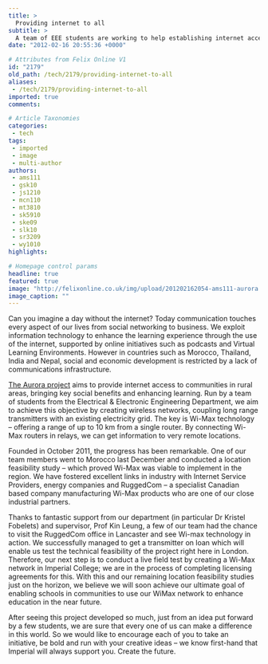 ```yaml
---
title: >
  Providing internet to all
subtitle: >
  A team of EEE students are working to help establishing internet access in rural areas of developing countries
date: "2012-02-16 20:55:36 +0000"

# Attributes from Felix Online V1
id: "2179"
old_path: /tech/2179/providing-internet-to-all
aliases:
 - /tech/2179/providing-internet-to-all
imported: true
comments:

# Article Taxonomies
categories:
 - tech
tags:
 - imported
 - image
 - multi-author
authors:
 - ams111
 - gsk10
 - js1210
 - mcn110
 - mt3810
 - sk5910
 - ske09
 - slk10
 - sr3209
 - wy1010
highlights:

# Homepage control params
headline: true
featured: true
image: "http://felixonline.co.uk/img/upload/201202162054-ams111-aurora.jpg"
image_caption: ""
---
```


Can you imagine a day without the internet? Today communication touches every aspect of our lives from social networking to business. We exploit information technology to enhance the learning experience through the use of the internet, supported by online initiatives such as podcasts and Virtual Learning Environments. However in countries such as Morocco, Thailand, India and Nepal, social and economic development is restricted by a lack of communications infrastructure.

[The Aurora project](http://www.aurorawimax.co.uk) aims to provide internet access to communities in rural areas, bringing key social benefits and enhancing learning. Run by a team of students from the Electrical & Electronic Engineering Department, we aim to achieve this objective by creating wireless networks, coupling long range transmitters with an existing electricity grid. The key is Wi-Max technology – offering a range of up to 10 km from a single router. By connecting Wi-Max routers in relays, we can get information to very remote locations.

Founded in October 2011, the progress has been remarkable. One of our team members went to Morocco last December and conducted a location feasibility study – which proved Wi-Max was viable to implement in the region. We have fostered excellent links in industry with Internet Service Providers, energy companies and RuggedCom – a specialist Canadian based company manufacturing Wi-Max products who are one of our close industrial partners.

Thanks to fantastic support from our department (in particular Dr Kristel Fobelets) and supervisor, Prof Kin Leung, a few of our team had the chance to visit the RuggedCom office in Lancaster and see Wi-max technology in action. We successfully managed to get a transmitter on loan which will enable us test the technical feasibility of the project right here in London. Therefore, our next step is to conduct a live field test by creating a Wi-Max network in Imperial College; we are in the process of completing licensing agreements for this. With this and our remaining location feasibility studies just on the horizon, we believe we will soon achieve our ultimate goal of enabling schools in communities to use our WiMax network to enhance education in the near future.

After seeing this project developed so much, just from an idea put forward by a few students, we are sure that every one of us can make a difference in this world. So we would like to encourage each of you to take an initiative, be bold and run with your creative ideas – we know first-hand that Imperial will always support you. Create the future.
